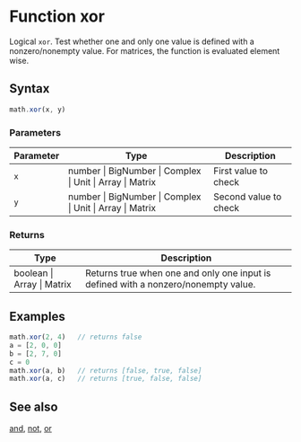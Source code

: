<!-- Note: This file is automatically generated from source code comments. Changes made in this file will be overridden. -->
# Function xor
Logical `xor`. Test whether one and only one value is defined with a nonzero/nonempty value.
For matrices, the function is evaluated element wise.
## Syntax
```js
math.xor(x, y)
```
### Parameters
Parameter | Type | Description
--------- | ---- | -----------
`x` | number &#124; BigNumber &#124; Complex &#124; Unit &#124; Array &#124; Matrix | First value to check
`y` | number &#124; BigNumber &#124; Complex &#124; Unit &#124; Array &#124; Matrix | Second value to check
### Returns
Type | Description
---- | -----------
boolean &#124; Array &#124; Matrix |  Returns true when one and only one input is defined with a nonzero/nonempty value.
## Examples
```js
math.xor(2, 4)   // returns false
a = [2, 0, 0]
b = [2, 7, 0]
c = 0
math.xor(a, b)   // returns [false, true, false]
math.xor(a, c)   // returns [true, false, false]
```
## See also
[and](and.md),
[not](not.md),
[or](or.md)
